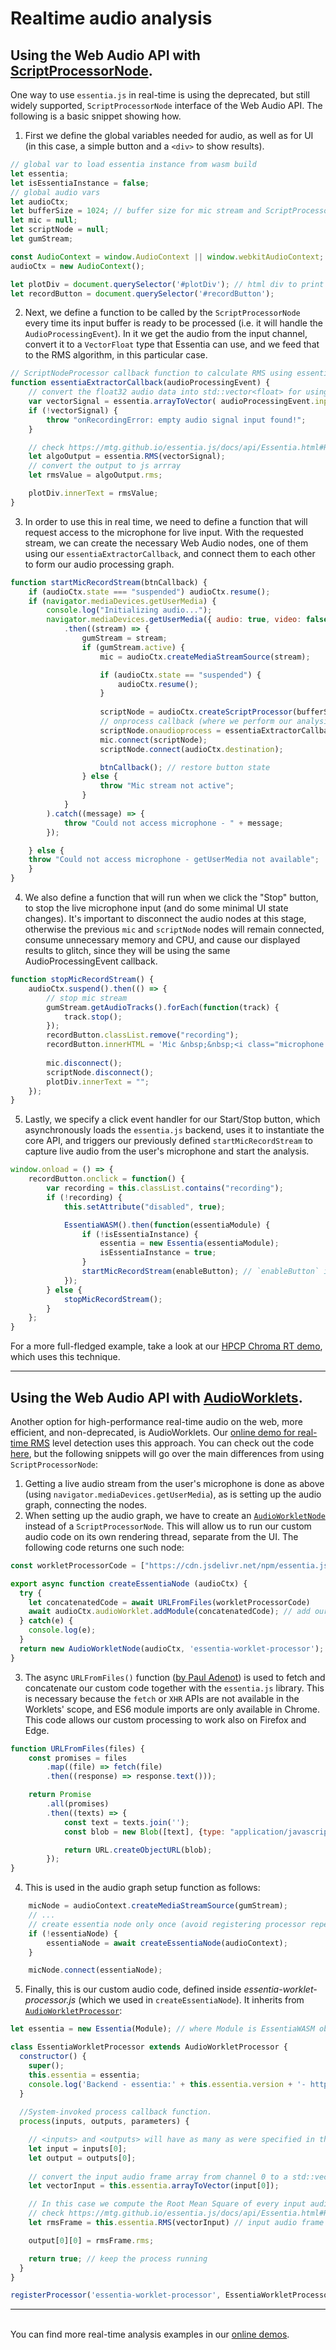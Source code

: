 # Realtime audio analysis

## Using the Web Audio API with [ScriptProcessorNode](https://developer.mozilla.org/en-US/docs/Web/API/ScriptProcessorNode).

One way to use `essentia.js` in real-time is using the deprecated, but still widely supported, `ScriptProcessorNode` interface of the Web Audio API. The following is a basic snippet showing how.

1. First we define the global variables needed for audio, as well as for UI (in this case, a simple button and a `<div>` to show results).

```javascript
// global var to load essentia instance from wasm build
let essentia;
let isEssentiaInstance = false;
// global audio vars
let audioCtx;
let bufferSize = 1024; // buffer size for mic stream and ScriptProcessorNode
let mic = null;
let scriptNode = null;
let gumStream;

const AudioContext = window.AudioContext || window.webkitAudioContext;
audioCtx = new AudioContext();

let plotDiv = document.querySelector('#plotDiv'); // html div to print our results to
let recordButton = document.querySelector('#recordButton');
```

2. Next, we define a function to be called by the `ScriptProcessorNode` every time its input buffer is ready to be processed (i.e. it will handle the `AudioProcessingEvent`). In it we get the audio from the input channel, convert it to a `VectorFloat` type that Essentia can use, and we feed that to the RMS algorithm, in this particular case.

```javascript
// ScriptNodeProcessor callback function to calculate RMS using essentia.js
function essentiaExtractorCallback(audioProcessingEvent) {
    // convert the float32 audio data into std::vector<float> for using with essentia algos
    var vectorSignal = essentia.arrayToVector( audioProcessingEvent.inputBuffer.getChannelData(0) );
    if (!vectorSignal) {
        throw "onRecordingError: empty audio signal input found!";
    }

    // check https://mtg.github.io/essentia.js/docs/api/Essentia.html#RMS
    let algoOutput = essentia.RMS(vectorSignal);
    // convert the output to js arrray
    let rmsValue = algoOutput.rms;

    plotDiv.innerText = rmsValue;
}
```

3. In order to use this in real time, we need to define a function that will request access to the microphone for live input. With the requested stream, we can create the necessary Web Audio nodes, one of them using our `essentiaExtractorCallback`, and connect them to each other to form our audio processing graph. 

```javascript
function startMicRecordStream(btnCallback) {
    if (audioCtx.state === "suspended") audioCtx.resume(); 
    if (navigator.mediaDevices.getUserMedia) {
        console.log("Initializing audio...");
        navigator.mediaDevices.getUserMedia({ audio: true, video: false })
            .then((stream) => {
                gumStream = stream;
                if (gumStream.active) {
                    mic = audioCtx.createMediaStreamSource(stream);

                    if (audioCtx.state == "suspended") {
                        audioCtx.resume();
                    }
                    
                    scriptNode = audioCtx.createScriptProcessor(bufferSize, 1, 1);
                    // onprocess callback (where we perform our analysis with essentia.js)
                    scriptNode.onaudioprocess = essentiaExtractorCallback;
                    mic.connect(scriptNode);
                    scriptNode.connect(audioCtx.destination);

                    btnCallback(); // restore button state
                } else {
                    throw "Mic stream not active";
                }
            }
        ).catch((message) => {
            throw "Could not access microphone - " + message;
        });

    } else {
    throw "Could not access microphone - getUserMedia not available";
    }
}
```

4. We also define a function that will run when we click the "Stop" button, to stop the live microphone input (and do some minimal UI state changes). It's important to disconnect the audio nodes at this stage, otherwise the previous `mic` and `scriptNode` nodes will remain connected, consume unnecessary memory and CPU, and cause our displayed results to glitch, since they will be using the same AudioProcessingEvent callback.

```javascript
function stopMicRecordStream() {
    audioCtx.suspend().then(() => {
        // stop mic stream
        gumStream.getAudioTracks().forEach(function(track) {
            track.stop();
        });
        recordButton.classList.remove("recording");
        recordButton.innerHTML = 'Mic &nbsp;&nbsp;<i class="microphone icon"></i>';
        
        mic.disconnect();
        scriptNode.disconnect();
        plotDiv.innerText = "";
    });
}
```

5. Lastly, we specify a click event handler for our Start/Stop button, which asynchronously loads the `essentia.js` backend, uses it to instantiate the core API, and triggers our previously defined `startMicRecordStream` to capture live audio from the user's microphone and start the analysis.

```javascript
window.onload = () => {
    recordButton.onclick = function() {
        var recording = this.classList.contains("recording");
        if (!recording) {
            this.setAttribute("disabled", true);

            EssentiaWASM().then(function(essentiaModule) {
                if (!isEssentiaInstance) {
                    essentia = new Essentia(essentiaModule);
                    isEssentiaInstance = true;
                }
                startMicRecordStream(enableButton); // `enableButton` is just a function that re-enables the Start/Stop button
            });
        } else {
            stopMicRecordStream();
        }
    };
}
```

For a more full-fledged example, take a look at our [HPCP Chroma RT demo](https://github.com/MTG/essentia.js/blob/dev/examples/hpcp-chroma-rt/index.html), which uses this technique.

---

## Using the Web Audio API with [AudioWorklets](https://developer.mozilla.org/en-US/docs/Web/API/AudioWorklet).

Another option for high-performance real-time audio on the web, more efficient, and non-deprecated, is AudioWorklets. Our [online demo for real-time RMS](https://mtg.github.io/essentia.js/examples/rms-rt/) level detection uses this approach. You can check out the code [here](https://github.com/MTG/essentia.js/tree/dev/examples/rms-rt), but the following snippets will go over the main differences from using `ScriptProcessorNode`:

1. Getting a live audio stream from the user's microphone is done as above (using `navigator.mediaDevices.getUserMedia`), as is setting up the audio graph, connecting the nodes.
2. When setting up the audio graph, we have to create an [`AudioWorkletNode`](https://developer.mozilla.org/en-US/docs/Web/API/AudioWorkletNode) instead of a `ScriptProcessorNode`. This will allow us to run our custom audio code on its own rendering thread, separate from the UI. The following code returns one such node:

```javascript
const workletProcessorCode = ["https://cdn.jsdelivr.net/npm/essentia.js@0.1.0/dist/essentia-wasm.module.js", "https://cdn.jsdelivr.net/npm/essentia.js@0.1.0/dist/essentia.js-core.es.js", "essentia-worklet-processor.js"];

export async function createEssentiaNode (audioCtx) {
  try {
    let concatenatedCode = await URLFromFiles(workletProcessorCode)
    await audioCtx.audioWorklet.addModule(concatenatedCode); // add our custom code to the worklet scope
  } catch(e) {
    console.log(e);
  }
  return new AudioWorkletNode(audioCtx, 'essentia-worklet-processor');
}
```

3. The async `URLFromFiles()` function ([by Paul Adenot](https://github.com/padenot/ringbuf.js/blob/master/example/utils.js)) is used to fetch and concatenate our custom code together with the `essentia.js` library. This is necessary because the `fetch` or `XHR` APIs are not available in the Worklets' scope, and ES6 module imports are only available in Chrome. This code allows our custom processing to work also on Firefox and Edge.

```javascript
function URLFromFiles(files) {
    const promises = files
        .map((file) => fetch(file)
        .then((response) => response.text()));

    return Promise
        .all(promises)
        .then((texts) => {
            const text = texts.join('');
            const blob = new Blob([text], {type: "application/javascript"});

            return URL.createObjectURL(blob);
        });
}
```

4. This is used in the audio graph setup function as follows:

```javascript
    micNode = audioContext.createMediaStreamSource(gumStream);
    // ...
    // create essentia node only once (avoid registering processor repeatedly)
    if (!essentiaNode) {
        essentiaNode = await createEssentiaNode(audioContext);
    }

    micNode.connect(essentiaNode);
```

5. Finally, this is our custom audio code, defined inside _essentia-worklet-processor.js_ (which we used in `createEssentiaNode`). It inherits from [`AudioWorkletProcessor`](https://developer.mozilla.org/en-US/docs/Web/API/AudioWorkletProcessor):

```javascript
let essentia = new Essentia(Module); // where Module is EssentiaWASM object we concatenated to this code by using URLFromFiles

class EssentiaWorkletProcessor extends AudioWorkletProcessor {
  constructor() {
    super();
    this.essentia = essentia;
    console.log('Backend - essentia:' + this.essentia.version + '- http://essentia.upf.edu'); 
  }
  
  //System-invoked process callback function.
  process(inputs, outputs, parameters) {

    // <inputs> and <outputs> will have as many as were specified in the options passed to the AudioWorkletNode constructor, each subsequently spanning potentially multiple channels
    let input = inputs[0];
    let output = outputs[0];
    
    // convert the input audio frame array from channel 0 to a std::vector<float> type for using it in essentia
    let vectorInput = this.essentia.arrayToVector(input[0]);

    // In this case we compute the Root Mean Square of every input audio frame
    // check https://mtg.github.io/essentia.js/docs/api/Essentia.html#RMS 
    let rmsFrame = this.essentia.RMS(vectorInput) // input audio frame

    output[0][0] = rmsFrame.rms;

    return true; // keep the process running
  }
}

registerProcessor('essentia-worklet-processor', EssentiaWorkletProcessor); // must use the same name we gave our processor in `createEssentiaNode`
```

---
\
You can find more real-time analysis examples in our [online demos](https://mtg.github.io/essentia.js/examples).

<!-- #### On Glitch platform (editable)

[https://glitch.com/@albincorreya/essentia-js-examples](https://glitch.com/@albincorreya/essentia-js-examples) -->

